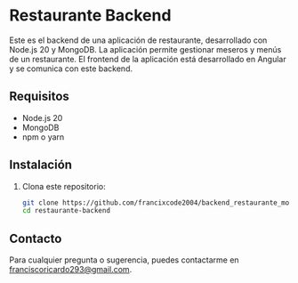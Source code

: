 # Restaurante Backend

Este es el backend de una aplicación de restaurante, 
desarrollado con Node.js 20 y MongoDB. La aplicación permite gestionar meseros y menús de un restaurante.
 El frontend de la aplicación está desarrollado en Angular y se comunica con este backend.

## Requisitos

- Node.js 20
- MongoDB
- npm o yarn

## Instalación

1. Clona este repositorio:

   ```bash
   git clone https://github.com/francixcode2004/backend_restaurante_mongodb.git
   cd restaurante-backend
## Contacto
Para cualquier pregunta o sugerencia, puedes contactarme en franciscoricardo293@gmail.com.
